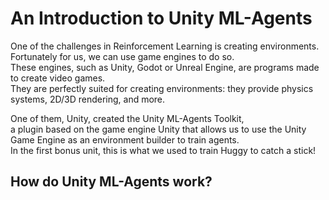 # An Introduction to Unity ML-Agents

One of the challenges in Reinforcement Learning is creating environments.  
Fortunately for us, we can use game engines to do so.  
These engines, such as Unity, Godot or Unreal Engine, are programs made to create video games.  
They are perfectly suited for creating environments: they provide physics systems, 2D/3D rendering, and more.

One of them, Unity, created the Unity ML-Agents Toolkit,  
a plugin based on the game engine Unity that allows us to use the Unity Game Engine as an environment builder to train agents.  
In the first bonus unit, this is what we used to train Huggy to catch a stick!

## How do Unity ML-Agents work?
